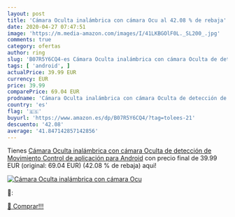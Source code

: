 ```yaml
---
layout: post
title: 'Cámara Oculta inalámbrica con cámara Ocu al 42.08 % de rebaja'
date: 2020-04-27 07:47:51
image: 'https://m.media-amazon.com/images/I/41LKBGOlF0L._SL200_.jpg'
comments: true
category: ofertas
author: ring
slug: 'B07R5Y6CQ4-es Cámara Oculta inalámbrica con cámara Oculta de detección...'
tags: [ 'android', ]
actualPrice: 39.99 EUR
currency: EUR
price: 39.99
comparePrice: 69.04 EUR
prodname: 'Cámara Oculta inalámbrica con cámara Oculta de detección de Movimiento  Control de aplicación para Android'
country: 'es'
flag: '🇪🇸'
buyurl: 'https://www.amazon.es/dp/B07R5Y6CQ4/?tag=tolees-21'
descuento: '42.08'
average: '41.847142857142856'
---
```


Tienes [Cámara Oculta inalámbrica con cámara Oculta de detección de Movimiento  Control de aplicación para Android](https://www.amazon.es/dp/B07R5Y6CQ4/?tag=tolees-21) con precio final de  39.99 EUR (original: 69.04 EUR) (42.08 %  de rebaja) aqui!

[![Cámara Oculta inalámbrica con cámara Ocu](https://m.media-amazon.com/images/I/41LKBGOlF0L._SL200_.jpg)](https://www.amazon.es/dp/B07R5Y6CQ4/?tag=tolees-21)

🔎:


[🛒 Comprar!!!](https://www.amazon.es/dp/B07R5Y6CQ4/?tag=tolees-21)
